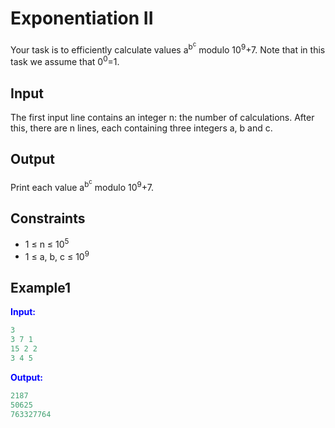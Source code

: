 # Exponentiation II

Your task is to efficiently calculate values a<sup>b<sup>c</sup></sup> modulo 10<sup>9</sup>+7.
Note that in this task we assume that 0<sup>0</sup>=1.

## Input

The first input line contains an integer n: the number of calculations.
After this, there are n lines, each containing three integers a, b and c.

## Output

Print each value a<sup>b<sup>c</sup></sup> modulo 10<sup>9</sup>+7.  

## Constraints

- 1 &le; n &le; 10<sup>5</sup>
- 1 &le; a, b, c &le; 10<sup>9</sup>  

## Example1
<font color="blue">**Input:**</font>
```c++
3
3 7 1
15 2 2
3 4 5
```
<font color="blue">**Output:**</font>
```c++
2187
50625
763327764
``` 

